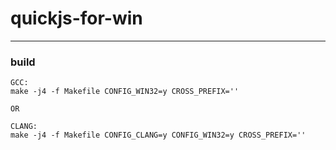 # quickjs-for-win
-----------------------



### build


```
GCC:
make -j4 -f Makefile CONFIG_WIN32=y CROSS_PREFIX=''

OR

CLANG:
make -j4 -f Makefile CONFIG_CLANG=y CONFIG_WIN32=y CROSS_PREFIX=''
```

